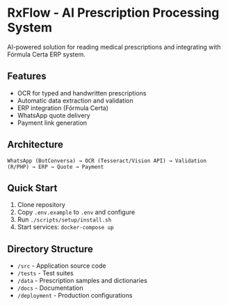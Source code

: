 # RxFlow - AI Prescription Processing System

AI-powered solution for reading medical prescriptions and integrating with Fórmula Certa ERP system.

## Features
- OCR for typed and handwritten prescriptions
- Automatic data extraction and validation
- ERP integration (Fórmula Certa)
- WhatsApp quote delivery
- Payment link generation

## Architecture
```
WhatsApp (BotConversa) → OCR (Tesseract/Vision API) → Validation (R/PHP) → ERP → Quote → Payment
```

## Quick Start
1. Clone repository
2. Copy `.env.example` to `.env` and configure
3. Run `./scripts/setup/install.sh`
4. Start services: `docker-compose up`

## Directory Structure
- `/src` - Application source code
- `/tests` - Test suites
- `/data` - Prescription samples and dictionaries
- `/docs` - Documentation
- `/deployment` - Production configurations